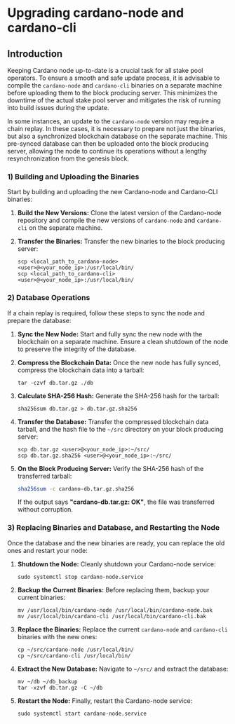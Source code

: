 # Upgrading cardano-node and cardano-cli

## Introduction

Keeping Cardano node up-to-date is a crucial task for all stake pool operators. To ensure a smooth and safe update process, it is advisable to compile the `cardano-node` and `cardano-cli` binaries on a separate machine before uploading them to the block producing server. This minimizes the downtime of the actual stake pool server and mitigates the risk of running into build issues during the update.

In some instances, an update to the `cardano-node` version may require a chain replay. In these cases, it is necessary to prepare not just the binaries, but also a synchronized blockchain database on the separate machine. This pre-synced database can then be uploaded onto the block producing server, allowing the node to continue its operations without a lengthy resynchronization from the genesis block.

### 1) Building and Uploading the Binaries

Start by building and uploading the new Cardano-node and Cardano-CLI binaries:

1. **Build the New Versions:** Clone the latest version of the Cardano-node repository and compile the new versions of `cardano-node` and `cardano-cli` on the separate machine.
2.  **Transfer the Binaries:** Transfer the new binaries to the block producing server:

    ```
    scp <local_path_to_cardano-node> <user>@<your_node_ip>:/usr/local/bin/
    scp <local_path_to_cardano-cli> <user>@<your_node_ip>:/usr/local/bin/
    ```

### 2) Database Operations

If a chain replay is required, follow these steps to sync the node and prepare the database:

1. **Sync the New Node:** Start and fully sync the new node with the blockchain on a separate machine. Ensure a clean shutdown of the node to preserve the integrity of the database.
2.  **Compress the Blockchain Data:** Once the new node has fully synced, compress the blockchain data into a tarball:

    ```
    tar -czvf db.tar.gz ./db
    ```
3.  **Calculate SHA-256 Hash:** Generate the SHA-256 hash for the tarball:

    ```
    sha256sum db.tar.gz > db.tar.gz.sha256
    ```
4.  **Transfer the Database:** Transfer the compressed blockchain data tarball, and the hash file to the `~/src` directory on your block producing server:

    ```
    scp db.tar.gz <user>@<your_node_ip>:~/src/
    scp db.tar.gz.sha256 <user>@<your_node_ip>:~/src/
    ```


5.  **On the Block Producing Server:** Verify the SHA-256 hash of the transferred tarball:

    ```bash
    sha256sum -c cardano-db.tar.gz.sha256
    ```

    If the output says **"cardano-db.tar.gz: OK"**, the file was transferred without corruption.

### 3) Replacing Binaries and Database, and Restarting the Node

Once the database and the new binaries are ready, you can replace the old ones and restart your node:

1.  **Shutdown the Node:** Cleanly shutdown your Cardano-node service:

    ```
    sudo systemctl stop cardano-node.service
    ```
2.  **Backup the Current Binaries:** Before replacing them, backup your current binaries:

    ```
    mv /usr/local/bin/cardano-node /usr/local/bin/cardano-node.bak
    mv /usr/local/bin/cardano-cli /usr/local/bin/cardano-cli.bak
    ```
3.  **Replace the Binaries:** Replace the current `cardano-node` and `cardano-cli` binaries with the new ones:

    ```
    cp ~/src/cardano-node /usr/local/bin/
    cp ~/src/cardano-cli /usr/local/bin/
    ```
4.  **Extract the New Database:** Navigate to `~/src/` and extract the database:

    ```
    mv ~/db ~/db_backup
    tar -xzvf db.tar.gz -C ~/db
    ```
5.  **Restart the Node:** Finally, restart the Cardano-node service:

    ```
    sudo systemctl start cardano-node.service
    ```
